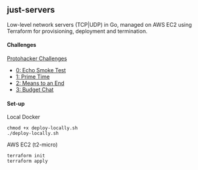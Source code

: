 ## just-servers

Low-level network servers (TCP|UDP) in Go, managed on AWS EC2 using Terraform for provisioning, deployment and termination.

#### Challenges
[Protohacker Challenges](https://protohackers.com)

- [0: Echo Smoke Test](https://github.com/thisisadityapatel/just-servers/tree/main/servers/echo)
- [1: Prime Time](https://github.com/thisisadityapatel/just-servers/tree/main/servers/primetime)
- [2: Means to an End](https://github.com/thisisadityapatel/just-servers/tree/main/servers/means_to_an_end)
- [3: Budget Chat](https://github.com/thisisadityapatel/just-servers/tree/main/servers/budget_chat)

#### Set-up

Local Docker
```shell
chmod +x deploy-locally.sh
./deploy-locally.sh
```

AWS EC2 (t2-micro)
```shell
terraform init
terraform apply
```
